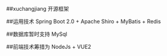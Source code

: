 ##xuchangjiang 开源框架

##运用技术 Spring Boot 2.0 + Apache Shiro + MyBatis + Redis 

##数据库暂时支持 MySql

##前端技术筹措为 NodeJs + VUE2